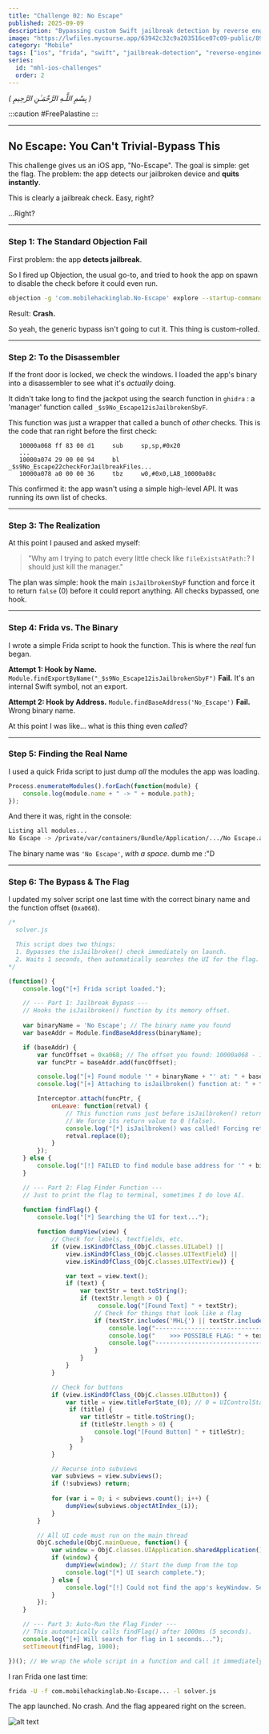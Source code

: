 ```yaml
---
title: "Challenge 02: No Escape"
published: 2025-09-09
description: "Bypassing custom Swift jailbreak detection by reverse engineering and hooking with Frida."
image: "https://lwfiles.mycourse.app/63942c32c9a203516ce07c09-public/89a0440e2116bc24f8fc249451af3bbe.png"
category: "Mobile"
tags: ["ios", "frida", "swift", "jailbreak-detection", "reverse-engineering", "mobile-exploitation"]
series:
  id: "mhl-ios-challenges"
  order: 2
---
```


*( بِسْمِ اللَّـهِ الرَّحْمَـٰنِ الرَّحِيمِ )*

:::caution
 #FreePalastine
:::

---

## **No Escape: You Can't Trivial-Bypass This**

This challenge gives us an iOS app, "No-Escape". The goal is simple: get the flag. The problem: the app detects our jailbroken device and **quits instantly**.

This is clearly a jailbreak check. Easy, right?

...Right?

---

### Step 1: The Standard Objection Fail

First problem: the app **detects jailbreak**.

So I fired up Objection, the usual go-to, and tried to hook the app on spawn to disable the check before it could even run.

```bash
objection -g 'com.mobilehackinglab.No-Escape' explore --startup-command 'ios jailbreak disable'
```

Result: **Crash.**

So yeah, the generic bypass isn't going to cut it. This thing is custom-rolled.

---

### Step 2: To the Disassembler

If the front door is locked, we check the windows. I loaded the app's binary into a disassembler to see what it's *actually* doing.

It didn't take long to find the jackpot using the search function in `ghidra` : a 'manager' function called `_$s9No_Escape12isJailbrokenSbyF`.

This function was just a wrapper that called a bunch of *other* checks. This is the code that ran right before the first check:

```arm64
   10000a068 ff 83 00 d1     sub     sp,sp,#0x20
   ...
   10000a074 29 00 00 94     bl      _$s9No_Escape22checkForJailbreakFiles...
   10000a078 a0 00 00 36     tbz     w0,#0x0,LAB_10000a08c
```

This confirmed it: the app wasn't using a simple high-level API. It was running its own list of checks.

---

### Step 3: The Realization

At this point I paused and asked myself:

> "Why am I trying to patch every little check like `fileExistsAtPath:`? I should just kill the manager."

The plan was simple: hook the main `isJailbrokenSbyF` function and force it to return `false` (0) before it could report anything. All checks bypassed, one hook.

---

### Step 4: Frida vs. The Binary

I wrote a simple Frida script to hook the function. This is where the *real* fun began.

**Attempt 1: Hook by Name.**
`Module.findExportByName("_$s9No_Escape12isJailbrokenSbyF")`
**Fail.** It's an internal Swift symbol, not an export.

**Attempt 2: Hook by Address.**
`Module.findBaseAddress('No_Escape')`
**Fail.** Wrong binary name.

At this point I was like... what is this thing even *called*?

---

### Step 5: Finding the Real Name

I used a quick Frida script to just dump *all* the modules the app was loading.

```javascript
Process.enumerateModules().forEach(function(module) {
    console.log(module.name + " -> " + module.path);
});
```

And there it was, right in the console:

```bash
Listing all modules...
No Escape -> /private/var/containers/Bundle/Application/.../No Escape.app/No Escape
```

The binary name was `'No Escape'`, *with a space*. dumb me :"D

---

### Step 6: The Bypass & The Flag

I updated my solver script one last time with the correct binary name and the function offset (`0xa068`).

```javascript
/*
  solver.js

  This script does two things:
  1. Bypasses the isJailbroken() check immediately on launch.
  2. Waits 1 seconds, then automatically searches the UI for the flag.
*/

(function() {
    console.log("[+] Frida script loaded.");

    // --- Part 1: Jailbreak Bypass ---
    // Hooks the isJailbroken() function by its memory offset.
    
    var binaryName = 'No Escape'; // The binary name you found
    var baseAddr = Module.findBaseAddress(binaryName); 

    if (baseAddr) {
        var funcOffset = 0xa068; // The offset you found: 10000a068 - 100000000
        var funcPtr = baseAddr.add(funcOffset);

        console.log("[+] Found module '" + binaryName + "' at: " + baseAddr);
        console.log("[+] Attaching to isJailbroken() function at: " + funcPtr);

        Interceptor.attach(funcPtr, {
            onLeave: function(retval) {
                // This function runs just before isJailbroken() returns.
                // We force its return value to 0 (false).
                console.log("[*] isJailbroken() was called! Forcing return value to 0.");
                retval.replace(0); 
            }
        });
    } else {
        console.log("[!] FAILED to find module base address for '" + binaryName + "'. Bypass failed.");
    }

    // --- Part 2: Flag Finder Function ---
    // Just to print the flag to terminal, sometimes I do love AI.
    
    function findFlag() {
        console.log("[*] Searching the UI for text...");

        function dumpView(view) {
            // Check for labels, textfields, etc.
            if (view.isKindOfClass_(ObjC.classes.UILabel) ||
                view.isKindOfClass_(ObjC.classes.UITextField) ||
                view.isKindOfClass_(ObjC.classes.UITextView)) {

                var text = view.text();
                if (text) {
                    var textStr = text.toString();
                    if (textStr.length > 0) {
                         console.log("[Found Text] " + textStr);
                        // Check for things that look like a flag
                        if (textStr.includes('MHL{') || textStr.includes('flag{') || textStr.length > 20) {
                            console.log("---------------------------------");
                            console.log("    >>> POSSIBLE FLAG: " + textStr);
                            console.log("---------------------------------");
                        }
                    }
                }
            }

            // Check for buttons
            if (view.isKindOfClass_(ObjC.classes.UIButton)) {
                var title = view.titleForState_(0); // 0 = UIControlStateNormal
                 if (title) {
                    var titleStr = title.toString();
                    if (titleStr.length > 0) {
                        console.log("[Found Button] " + titleStr);
                    }
                 }
            }

            // Recurse into subviews
            var subviews = view.subviews();
            if (!subviews) return;
            
            for (var i = 0; i < subviews.count(); i++) {
                dumpView(subviews.objectAtIndex_(i));
            }
        }

        // All UI code must run on the main thread
        ObjC.schedule(ObjC.mainQueue, function() {
            var window = ObjC.classes.UIApplication.sharedApplication().keyWindow();
            if (window) {
                dumpView(window); // Start the dump from the top
                console.log("[*] UI search complete.");
            } else {
                console.log("[!] Could not find the app's keyWindow. Search failed.");
            }
        });
    }

    // --- Part 3: Auto-Run the Flag Finder ---
    // This automatically calls findFlag() after 1000ms (5 seconds).
    console.log("[+] Will search for flag in 1 seconds...");
    setTimeout(findFlag, 1000);

})(); // We wrap the whole script in a function and call it immediately.
```

I ran Frida one last time:

```bash
frida -U -f com.mobilehackinglab.No-Escape... -l solver.js
```

The app launched. No crash. And the flag appeared right on the screen.

![alt text](image.png)
